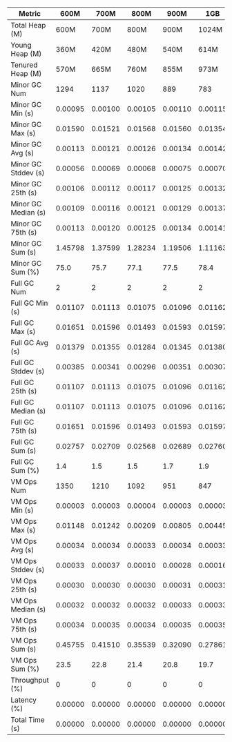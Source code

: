 | Metric | 600M | 700M | 800M | 900M | 1GB | 2GB | 4GB | 8GB |
|------|----|----|----|----|---|---|---|---|
| Total Heap (M) | 600M | 700M | 800M | 900M | 1024M | 2048M | 4096M | 8192M |
| Young Heap (M) | 360M | 420M | 480M | 540M | 614M | 1228M | 2456M | 4912M |
| Tenured Heap (M) | 570M | 665M | 760M | 855M | 973M | 1946M | 3892M | 7784M |
| Minor GC Num | 1294 | 1137 | 1020 | 889 | 783 | 387 | 197 | 94 |
| Minor GC Min (s) | 0.00095 | 0.00100 | 0.00105 | 0.00110 | 0.00115 | 0.00177 | 0.00167 | 0.00170 |
| Minor GC Max (s) | 0.01590 | 0.01521 | 0.01568 | 0.01560 | 0.01354 | 0.01601 | 0.01592 | 0.00771 |
| Minor GC Avg (s) | 0.00113 | 0.00121 | 0.00126 | 0.00134 | 0.00142 | 0.00210 | 0.00265 | 0.00346 |
| Minor GC Stddev (s) | 0.00056 | 0.00069 | 0.00068 | 0.00075 | 0.00070 | 0.00073 | 0.00100 | 0.00058 |
| Minor GC 25th (s) | 0.00106 | 0.00112 | 0.00117 | 0.00125 | 0.00132 | 0.00197 | 0.00239 | 0.00320 |
| Minor GC Median (s) | 0.00109 | 0.00116 | 0.00121 | 0.00129 | 0.00137 | 0.00204 | 0.00254 | 0.00342 |
| Minor GC 75th (s) | 0.00113 | 0.00120 | 0.00125 | 0.00134 | 0.00141 | 0.00212 | 0.00272 | 0.00366 |
| Minor GC Sum (s) | 1.45798 | 1.37599 | 1.28234 | 1.19506 | 1.11163 | 0.81315 | 0.52112 | 0.32547 |
| Minor GC Sum (%) | 75.0 | 75.7 | 77.1 | 77.5 | 78.4 | 80.4 | 77.2 | 69.4 |
| Full GC Num | 2 | 2 | 2 | 2 | 2 | 2 | 2 | 2 |
| Full GC Min (s) | 0.01107 | 0.01113 | 0.01075 | 0.01096 | 0.01162 | 0.01540 | 0.02077 | 0.03251 |
| Full GC Max (s) | 0.01651 | 0.01596 | 0.01493 | 0.01593 | 0.01597 | 0.02150 | 0.03271 | 0.06293 |
| Full GC Avg (s) | 0.01379 | 0.01355 | 0.01284 | 0.01345 | 0.01380 | 0.01845 | 0.02674 | 0.04772 |
| Full GC Stddev (s) | 0.00385 | 0.00341 | 0.00296 | 0.00351 | 0.00307 | 0.00432 | 0.00844 | 0.02151 |
| Full GC 25th (s) | 0.01107 | 0.01113 | 0.01075 | 0.01096 | 0.01162 | 0.01540 | 0.02077 | 0.03251 |
| Full GC Median (s) | 0.01107 | 0.01113 | 0.01075 | 0.01096 | 0.01162 | 0.01540 | 0.02077 | 0.03251 |
| Full GC 75th (s) | 0.01651 | 0.01596 | 0.01493 | 0.01593 | 0.01597 | 0.02150 | 0.03271 | 0.06293 |
| Full GC Sum (s) | 0.02757 | 0.02709 | 0.02568 | 0.02689 | 0.02760 | 0.03690 | 0.05348 | 0.09545 |
| Full GC Sum (%) | 1.4 | 1.5 | 1.5 | 1.7 | 1.9 | 3.6 | 7.9 | 20.4 |
| VM Ops Num | 1350 | 1210 | 1092 | 951 | 847 | 456 | 267 | 151 |
| VM Ops Min (s) | 0.00003 | 0.00003 | 0.00004 | 0.00003 | 0.00003 | 0.00004 | 0.00004 | 0.00005 |
| VM Ops Max (s) | 0.01148 | 0.01242 | 0.00209 | 0.00805 | 0.00445 | 0.00650 | 0.01649 | 0.00057 |
| VM Ops Avg (s) | 0.00034 | 0.00034 | 0.00033 | 0.00034 | 0.00033 | 0.00035 | 0.00038 | 0.00032 |
| VM Ops Stddev (s) | 0.00033 | 0.00037 | 0.00010 | 0.00028 | 0.00016 | 0.00041 | 0.00100 | 0.00011 |
| VM Ops 25th (s) | 0.00030 | 0.00030 | 0.00030 | 0.00031 | 0.00031 | 0.00032 | 0.00030 | 0.00025 |
| VM Ops Median (s) | 0.00032 | 0.00032 | 0.00032 | 0.00033 | 0.00033 | 0.00034 | 0.00034 | 0.00035 |
| VM Ops 75th (s) | 0.00034 | 0.00035 | 0.00034 | 0.00035 | 0.00035 | 0.00037 | 0.00038 | 0.00038 |
| VM Ops Sum (s) | 0.45755 | 0.41510 | 0.35539 | 0.32090 | 0.27861 | 0.16147 | 0.10028 | 0.04773 |
| VM Ops Sum (%) | 23.5 | 22.8 | 21.4 | 20.8 | 19.7 | 16.0 | 14.9 | 10.2 |
| Throughput (%) | 0 | 0 | 0 | 0 | 0 | 0 | 0 | 0 |
| Latency (%) | 0.00000 | 0.00000 | 0.00000 | 0.00000 | 0.00000 | 0.00000 | 0.00000 | 0.00000 |
| Total Time (s) | 0.00000 | 0.00000 | 0.00000 | 0.00000 | 0.00000 | 0.00000 | 0.00000 | 0.00000 |
